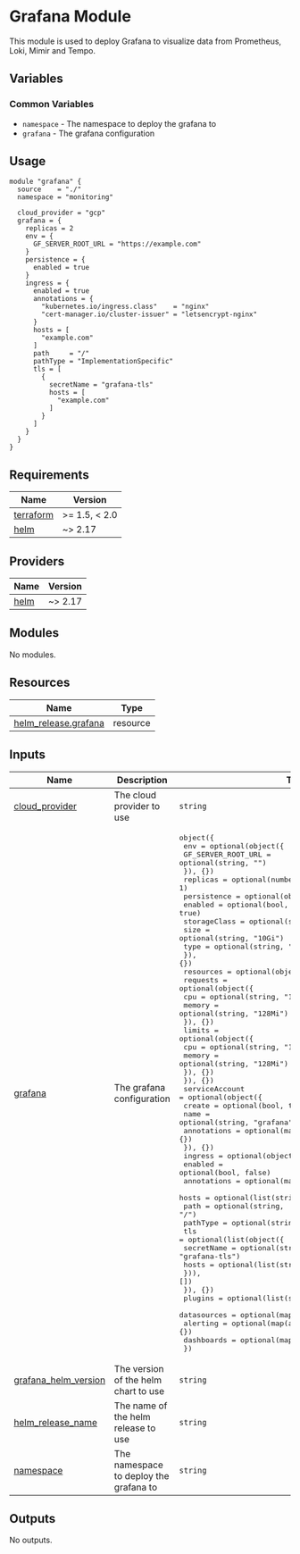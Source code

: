 # Grafana Module

This module is used to deploy Grafana to visualize data from Prometheus, Loki, Mimir and Tempo.

## Variables

### Common Variables

- `namespace` - The namespace to deploy the grafana to
- `grafana` - The grafana configuration


## Usage

```hcl
module "grafana" {
  source    = "./"
  namespace = "monitoring"

  cloud_provider = "gcp"
  grafana = {
    replicas = 2
    env = {
      GF_SERVER_ROOT_URL = "https://example.com"
    }
    persistence = {
      enabled = true
    }
    ingress = {
      enabled = true
      annotations = {
        "kubernetes.io/ingress.class"    = "nginx"
        "cert-manager.io/cluster-issuer" = "letsencrypt-nginx"
      }
      hosts = [
        "example.com"
      ]
      path     = "/"
      pathType = "ImplementationSpecific"
      tls = [
        {
          secretName = "grafana-tls"
          hosts = [
            "example.com"
          ]
        }
      ]
    }
  }
}
```

<!-- BEGIN_TF_DOCS -->
## Requirements

| Name | Version |
|------|---------|
| <a name="requirement_terraform"></a> [terraform](#requirement\_terraform) | >= 1.5, < 2.0 |
| <a name="requirement_helm"></a> [helm](#requirement\_helm) | ~> 2.17 |

## Providers

| Name | Version |
|------|---------|
| <a name="provider_helm"></a> [helm](#provider\_helm) | ~> 2.17 |

## Modules

No modules.

## Resources

| Name | Type |
|------|------|
| [helm_release.grafana](https://registry.terraform.io/providers/hashicorp/helm/latest/docs/resources/release) | resource |

## Inputs

| Name | Description | Type | Default | Required |
|------|-------------|------|---------|:--------:|
| <a name="input_cloud_provider"></a> [cloud\_provider](#input\_cloud\_provider) | The cloud provider to use | `string` | n/a | yes |
| <a name="input_grafana"></a> [grafana](#input\_grafana) | The grafana configuration | <pre>object({<br/>    env = optional(object({<br/>      GF_SERVER_ROOT_URL = optional(string, "")<br/>    }), {})<br/>    replicas = optional(number, 1)<br/>    persistence = optional(object({<br/>      enabled      = optional(bool, true)<br/>      storageClass = optional(string, "")<br/>      size         = optional(string, "10Gi")<br/>      type         = optional(string, "pvc")<br/>    }), {})<br/>    resources = optional(object({<br/>      requests = optional(object({<br/>        cpu    = optional(string, "100m")<br/>        memory = optional(string, "128Mi")<br/>      }), {})<br/>      limits = optional(object({<br/>        cpu    = optional(string, "100m")<br/>        memory = optional(string, "128Mi")<br/>      }), {})<br/>    }), {})<br/>    serviceAccount = optional(object({<br/>      create      = optional(bool, true)<br/>      name        = optional(string, "grafana")<br/>      annotations = optional(map(string), {})<br/>    }), {})<br/>    ingress = optional(object({<br/>      enabled     = optional(bool, false)<br/>      annotations = optional(map(string), {})<br/>      hosts       = optional(list(string), [])<br/>      path        = optional(string, "/")<br/>      pathType    = optional(string, "ImplementationSpecific")<br/>      tls = optional(list(object({<br/>        secretName = optional(string, "grafana-tls")<br/>        hosts      = optional(list(string), [""])<br/>      })), [])<br/>    }), {})<br/>    plugins     = optional(list(string), [])<br/>    datasources = optional(map(any), {})<br/>    alerting    = optional(map(any), {})<br/>    dashboards  = optional(map(any), {})<br/>  })</pre> | `{}` | no |
| <a name="input_grafana_helm_version"></a> [grafana\_helm\_version](#input\_grafana\_helm\_version) | The version of the helm chart to use | `string` | `"8.11.0"` | no |
| <a name="input_helm_release_name"></a> [helm\_release\_name](#input\_helm\_release\_name) | The name of the helm release to use | `string` | `"grafana"` | no |
| <a name="input_namespace"></a> [namespace](#input\_namespace) | The namespace to deploy the grafana to | `string` | `"monitoring"` | no |

## Outputs

No outputs.
<!-- END_TF_DOCS -->
